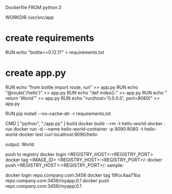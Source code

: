 Dockerfile
FROM python:3

WORKDIR /usr/src/app

# create requirements
RUN echo "bottle==0.12.17" > requirements.txt

# create app.py

RUN echo "from bottle import route, run" >> app.py
RUN echo "@route('/hello')" >> app.py
RUN echo "def index():" >> app.py
RUN echo "    return 'World'" >> app.py
RUN echo "run(host='0.0.0.0', port=8080)" >> app.py

RUN pip install --no-cache-dir -r requirements.txt

CMD [ "python", "./app.py" ]
build
docker build --rm -t hello-world-docker .
run
docker run -d --name hello-world-container -p 9090:8080 -t hello-world-docker
test
curl localhost:9090/hello

output: World

push to registry
docker login <REGISTRY_HOST>:<REGISTRY_PORT>
docker tag <IMAGE_ID> <REGISTRY_HOST>:<REGISTRY_PORT>/<APPNAME>:<APPVERSION>
docker push <REGISTRY_HOST>:<REGISTRY_PORT>/<APPNAME>:<APPVERSION>
sample:

docker login repo.company.com:3456
docker tag 19fcc4aa71ba repo.company.com:3456/myapp:0.1
docker push repo.company.com:3456/myapp:0.1
